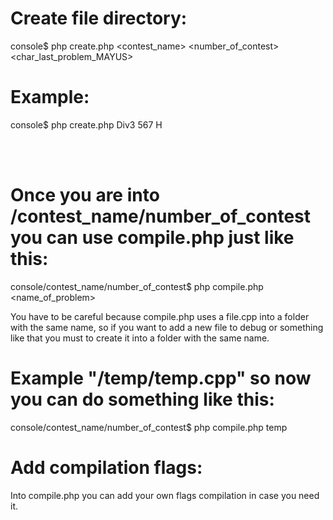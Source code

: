 # Create file directory:
console$ php create.php <contest_name> <number_of_contest> <char_last_problem_MAYUS>

# Example: 
console$ php create.php Div3 567 H

<br><br>
# Once you are into /contest_name/number_of_contest you can use compile.php just like this:
console/contest_name/number_of_contest$ php compile.php <name_of_problem>

You have to be careful because compile.php uses a file.cpp into a folder with the same name, so if you want to add a new file to debug or something like that you must to create it into a folder with the same name.

# Example "/temp/temp.cpp" so now you can do something like this:
console/contest_name/number_of_contest$ php compile.php temp

# Add compilation flags:
Into compile.php you can add your own flags compilation in case you need it.
